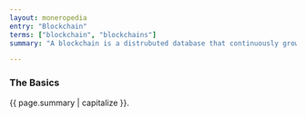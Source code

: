 ```yaml
---
layout: moneropedia
entry: "Blockchain"
terms: ["blockchain", "blockchains"]
summary: "A blockchain is a distrubuted database that continuously grows with a record of all of the transactions that have occurred with a given cryptocurrency.  This database is often referred to as a ledger because the data contains a large list of transctions that have taken place.  In Monero, these transactions are packaged together into 'blocks' every 2 minutes (on average) and all miners and nodes on the network have copies of these blocks.  One of the unique features of Monero, as compared to other cryptocurrencies such as Bitcoin, is that transactions in the Monero blockchain do not reveal who the funds came from or went to.  Each individual monero user controls who can see their transactions with a key called the 'view key'."

---
```


### The Basics

{{ page.summary | capitalize }}.
